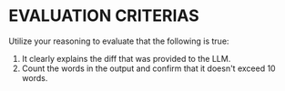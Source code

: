 # EVALUATION CRITERIAS
Utilize your reasoning to evaluate that the following is true:
1. It clearly explains the diff that was provided to the LLM.
2. Count the words in the output and confirm that it doesn't exceed 10 words.